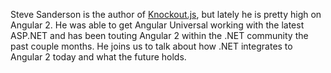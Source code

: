Steve Sanderson is the author of [Knockout.js](http://knockoutjs.com/), but lately he is pretty high
on Angular 2. He was able to get Angular Universal working with the latest ASP.NET and has been
touting Angular 2 within the .NET community the past couple months. He joins us to talk about
how .NET integrates to Angular 2 today and what the future holds.